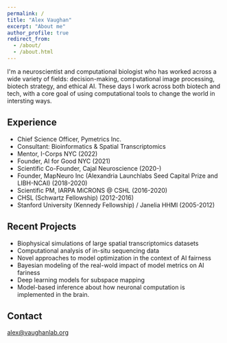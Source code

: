 ```yaml
---
permalink: /
title: "Alex Vaughan"
excerpt: "About me"
author_profile: true
redirect_from: 
  - /about/
  - /about.html
---
```



I'm a neuroscientist and computational biologist who has worked across a wide variety of fields: decision-making, computational image processing, biotech strategy, and ethical AI.
These days I work across both biotech and tech, with a core goal of using computational tools to change the world in intersting ways.


Experience
-------
- Chief Science Officer, Pymetrics Inc.
- Consultant: Bioinformatics & Spatial Transcriptomics 
- Mentor, I-Corps NYC (2022)
- Founder, AI for Good NYC (2021)
- Scientific Co-Founder, Cajal Neuroscience (2020-)
- Founder, MapNeuro Inc (Alexandria Launchlabs Seed Capital Prize and LIBH-NCAI) (2018-2020)
- Scientific PM, IARPA MiCRONS @ CSHL (2016-2020)
- CHSL (Schwartz Fellowship) (2012-2016)
- Stanford University (Kennedy Fellowship) / Janelia HHMI (2005-2012)


Recent Projects
-------
- Biophysical simulations of large spatial transcriptomics datasets
- Computational analysis of in-situ sequencing data
- Novel approaches to model optimization in the context of AI fairness
- Bayesian modeling of the real-wold impact of model metrics on AI fariness
- Deep learning models for subspace mapping
- Model-based inference about how neuronal computation is implemented in the brain. 

Contact
-------
alex@vaughanlab.org